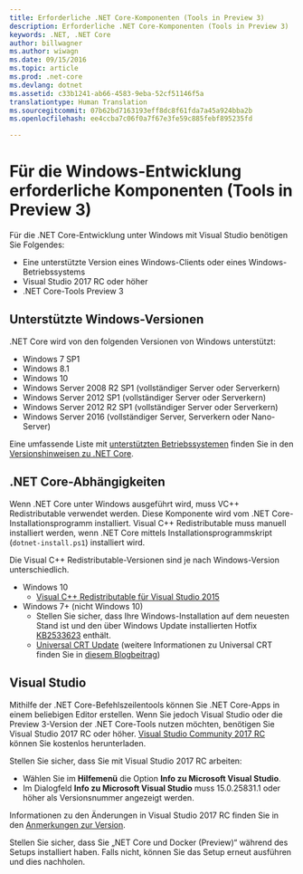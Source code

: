 ```yaml
---
title: Erforderliche .NET Core-Komponenten (Tools in Preview 3)
description: Erforderliche .NET Core-Komponenten (Tools in Preview 3)
keywords: .NET, .NET Core
author: billwagner
ms.author: wiwagn
ms.date: 09/15/2016
ms.topic: article
ms.prod: .net-core
ms.devlang: dotnet
ms.assetid: c33b1241-ab66-4583-9eba-52cf51146f5a
translationtype: Human Translation
ms.sourcegitcommit: 07b62bd7163193eff8dc8f61fda7a45a924bba2b
ms.openlocfilehash: ee4ccba7c06f0a7f67e3fe59c885febf895235fd

---
```


# <a name="prerequisites-for-windows-development-preview-3-tooling"></a>Für die Windows-Entwicklung erforderliche Komponenten (Tools in Preview 3)

Für die .NET Core-Entwicklung unter Windows mit Visual Studio benötigen Sie Folgendes:

* Eine unterstützte Version eines Windows-Clients oder eines Windows-Betriebssystems
* Visual Studio 2017 RC oder höher
* .NET Core-Tools Preview 3

## <a name="supported-windows-versions"></a>Unterstützte Windows-Versionen

.NET Core wird von den folgenden Versionen von Windows unterstützt:

* Windows 7 SP1
* Windows 8.1
* Windows 10
* Windows Server 2008 R2 SP1 (vollständiger Server oder Serverkern)
* Windows Server 2012 SP1 (vollständiger Server oder Serverkern)
* Windows Server 2012 R2 SP1 (vollständiger Server oder Serverkern)
* Windows Server 2016 (vollständiger Server, Serverkern oder Nano-Server)

Eine umfassende Liste mit [unterstützten Betriebssystemen](https://github.com/dotnet/core/blob/master/release-notes/1.0/1.0.0.md#rtm-platform-support) finden Sie in den [Versionshinweisen zu .NET Core](https://github.com/dotnet/core/blob/master/release-notes/1.0/1.0.0.md).

## <a name="net-core-dependencies"></a>.NET Core-Abhängigkeiten

Wenn .NET Core unter Windows ausgeführt wird, muss VC++ Redistributable verwendet werden. Diese Komponente wird vom .NET Core-Installationsprogramm installiert. Visual C++ Redistributable muss manuell installiert werden, wenn .NET Core mittels Installationsprogrammskript (`dotnet-install.ps1`) installiert wird. 

Die Visual C++ Redistributable-Versionen sind je nach Windows-Version unterschiedlich.

* Windows 10
    * [Visual C++ Redistributable für Visual Studio 2015](https://www.microsoft.com/en-us/download/details.aspx?id=48145)
* Windows 7+ (nicht Windows 10)
    * Stellen Sie sicher, dass Ihre Windows-Installation auf dem neuesten Stand ist und den über Windows Update installierten Hotfix [KB2533623](https://support.microsoft.com/en-us/kb/2533623) enthält.
    * [Universal CRT Update](https://www.microsoft.com/en-us/download/details.aspx?id=48234) (weitere Informationen zu Universal CRT finden Sie in [diesem Blogbeitrag](https://blogs.msdn.microsoft.com/vcblog/2015/03/03/introducing-the-universal-crt/))

## <a name="visual-studio"></a>Visual Studio

Mithilfe der .NET Core-Befehlszeilentools können Sie .NET Core-Apps in einem beliebigen Editor erstellen. Wenn Sie jedoch Visual Studio oder die Preview 3-Version der .NET Core-Tools nutzen möchten, benötigen Sie Visual Studio 2017 RC oder höher. [Visual Studio Community 2017 RC](https://www.visualstudio.com/vs/visual-studio-2017-rc/) können Sie kostenlos herunterladen. 

Stellen Sie sicher, dass Sie mit Visual Studio 2017 RC arbeiten:

* Wählen Sie im **Hilfemenü** die Option **Info zu Microsoft Visual Studio**.
* Im Dialogfeld **Info zu Microsoft Visual Studio** muss 15.0.25831.1 oder höher als Versionsnummer angezeigt werden.

Informationen zu den Änderungen in Visual Studio 2017 RC finden Sie in den [Anmerkungen zur Version](https://www.visualstudio.com/en-us/news/releasenotes/vs2017-relnotes).

Stellen Sie sicher, dass Sie „NET Core und Docker (Preview)“ während des Setups installiert haben. Falls nicht, können Sie das Setup erneut ausführen und dies nachholen.



<!--HONumber=Nov16_HO3-->



